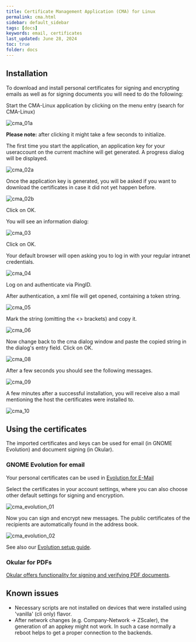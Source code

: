 ```yaml
---
title: Certificate Management Application (CMA) for Linux
permalink: cma.html
sidebar: default_sidebar
tags: [docs]
keywords: email, certificates
last_updated: June 28, 2024
toc: true
folder: docs
---
```


## Installation
To download and install personal certificates for signing and encrypting emails as well as for signing documents you will need to do the following:

Start the CMA-Linux application by clicking on the menu entry (search for CMA-Linux)

![cma_01a](images/docs/cma/cma_01a.png)

**Please note:** after clicking it might take a few seconds to initialize.

The first time you start the application, an application key for your useraccount on the current machine will get generated. A progress dialog will be displayed.

![cma_02a](images/docs/cma/cma_02a.png)

Once the application key is generated, you will be asked if you want to download the certificates in case it did not yet happen before.

![cma_02b](images/docs/cma/cma_02b.png)

Click on OK.

You will see an information dialog:

![cma_03](images/docs/cma/cma_03.png)

Click on OK.

Your default browser will open asking you to log in with your regular intranet credentials.

![cma_04](images/docs/cma/cma_04.png)

Log on and authenticate via PingID.

After authentication, a xml file will get opened, containing a token string.

![cma_05](images/docs/cma/cma_05.png)

Mark the string (omitting the <> brackets) and copy it.

![cma_06](images/docs/cma/cma_06.png)

Now change back to the cma dialog window and paste the copied string in the dialog's entry field. Click on OK.

![cma_08](images/docs/cma/cma_08.png)

After a few seconds you should see the following messages.

![cma_09](images/docs/cma/cma_09.png)

A few minutes after a successful installation, you will receive also a mail mentioning the host the certificates were installed to.

![cma_10](images/docs/cma/cma_10.png)

## Using the certificates

The imported certificates and keys can be used for email (in GNOME Evolution)
and document signing (in Okular).

### GNOME Evolution for email

Your personal certificates can be used in [Evolution for E-Mail](
https://help.gnome.org/users/evolution/stable/mail-encryption-s-mime-signing-encrypting.html.en)

Select the certificates in your account settings, where you can also choose
other default settings for signing and encryption.

![cma_evolution_01](images/docs/cma/cma_evolution_01.png)

Now you can sign and encrypt new messages. The public certificates of the
recipients are automatically found in the address book.

![cma_evolution_02](images/docs/cma/cma_evolution_02.png)

See also our [Evolution setup guide](/ubunturd/ubuntudoc/cma.html).

### Okular for PDFs

[Okular offers functionality for signing and verifying PDF documents](
https://docs.kde.org/stable5/en/okular/okular/signatures.html).

## Known issues

- Necessary scripts are not installed on devices that were installed using 'vanilla' (cli only) flavor.
- After network changes (e.g. Company-Network -> ZScaler), the generation of an appkey might not work. In such a case normally a reboot helps to get a proper connection to the backends.

